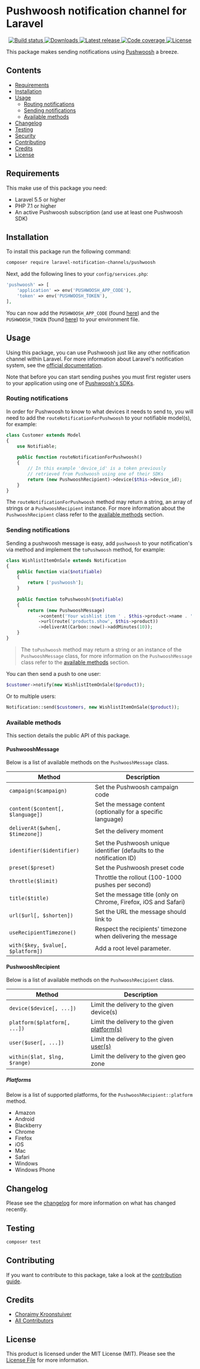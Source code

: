 # Pushwoosh notification channel for Laravel

<p align="center">
    <a href="https://travis-ci.org/laravel-notification-channels/pushwoosh">
        <img src="https://travis-ci.org/laravel-notification-channels/pushwoosh.svg?branch=master" alt="Build status">
    </a>
    <a href="https://packagist.org/packages/laravel-notification-channels/pushwoosh">
        <img src="https://poser.pugx.org/laravel-notification-channels/pushwoosh/downloads" alt="Downloads">
    </a>
    <a href="https://packagist.org/packages/laravel-notification-channels/pushwoosh">
        <img src="https://poser.pugx.org/laravel-notification-channels/pushwoosh/v/stable" alt="Latest release">
    </a>
    <a href="https://scrutinizer-ci.com/g/laravel-notification-channels/pushwoosh/">
        <img src="https://scrutinizer-ci.com/g/laravel-notification-channels/pushwoosh/badges/coverage.png?b=master" alt="Code coverage">
    </a>
    <a href="LICENSE.md">
        <img src="https://poser.pugx.org/laravel-notification-channels/pushwoosh/license" alt="License">
    </a>
</p>

This package makes sending notifications using [Pushwoosh](https://www.pushwoosh.com/) a breeze.

## Contents
- [Requirements](#requirements)
- [Installation](#installation)
- [Usage](#usage)
    - [Routing notifications](#routing-notifications)
    - [Sending notifications](#sending-notifications)
    - [Available methods](#available-methods)
- [Changelog](#changelog)
- [Testing](#testing)
- [Security](#security)
- [Contributing](#contributing)
- [Credits](#credits)
- [License](#license)

## Requirements
This make use of this package you need:
- Laravel 5.5 or higher
- PHP 7.1 or higher
- An active Pushwoosh subscription (and use at least one Pushwoosh SDK)

## Installation
To install this package run the following command:

```bash
composer require laravel-notification-channels/pushwoosh
```

Next, add the following lines to your `config/services.php`:

```php
'pushwoosh' => [
    'application' => env('PUSHWOOSH_APP_CODE'),
    'token' => env('PUSHWOOSH_TOKEN'),
],
```

You can now add the `PUSHWOOSH_APP_CODE` (found [here](https://go.pushwoosh.com/v2/applications)) and the
`PUSHWOOSH_TOKEN` (found [here](https://go.pushwoosh.com/v2/api_access)) to your environment file.

## Usage
Using this package, you can use Pushwoosh just like any other notification channel within Laravel. For more information
about Laravel's notification system, see the [official documentation](https://laravel.com/docs/master/notifications).

Note that before you can start sending pushes you must first register users to your application using one of
[Pushwoosh's SDKs](https://docs.pushwoosh.com/platform-docs/getting-started/untitled-2).

### Routing notifications
In order for Pushwoosh to know to what devices it needs to send to, you will need to add the
`routeNotificationForPushwoosh` to your notifiable model(s), for example:

```php
class Customer extends Model
{
    use Notifiable;
    
    public function routeNotificationForPushwoosh()
    {
        // In this example 'device_id' is a token previously
        // retrieved from Pushwoosh using one of their SDKs
        return (new PushwooshRecipient)->device($this->device_id);
    }
}
```

The `routeNotificationForPushwoosh` method may return a string, an array of strings or a `PushwooshRecipient` instance.
For more information about the `PushwooshRecipient` class refer to the [available methods](#pushwooshrecipient) section.

### Sending notifications
Sending a pushwoosh message is easy, add `pushwoosh` to your notification's via method and implement the `toPushwoosh`
method, for example:

```php
class WishlistItemOnSale extends Notification
{
    public function via($notifiable)
    {
        return ['pushwoosh'];
    }
    
    public function toPushwoosh($notifiable)
    {
        return (new PushwooshMessage)
            ->content('Your wishlist item ' . $this->product->name . ' is on sale, get it now!')
            ->url(route('products.show', $this->product))
            ->deliverAt(Carbon::now()->addMinutes(10));
    }
}
```

> The `toPushwoosh` method may return a string or an instance of the `PushwooshMessage` class, for more information on
the `PushwooshMessage` class refer to the [available methods](#pushwooshmessage) section.

You can then send a push to one user:
```php
$customer->notify(new WishlistItemOnSale($product));
```

Or to multiple users:
```php
Notification::send($customers, new WishlistItemOnSale($product));
```

### Available methods
This section details the public API of this package.

#### PushwooshMessage
Below is a list of available methods on the `PushwooshMessage` class.

Method                           | Description
---------------------------------|---
`campaign($campaign)`            | Set the Pushwoosh campaign code
`content($content[, $language])` | Set the message content (optionally for a specific language)
`deliverAt($when[, $timezone])`  | Set the delivery moment
`identifier($identifier)`        | Set the Pushwoosh unique identifier (defaults to the notification ID)
`preset($preset)`                | Set the Pushwoosh preset code
`throttle($limit)`               | Throttle the rollout (100-1000 pushes per second)
`title($title)`                  | Set the message title (only on Chrome, Firefox, iOS and Safari)
`url($url[, $shorten])`          | Set the URL the message should link to
`useRecipientTimezone()`         | Respect the recipients' timezone when delivering the message
`with($key, $value[, $platform])`| Add a root level parameter.

#### PushwooshRecipient
Below is a list of available methods on the `PushwooshRecipient` class.

Method                       | Description
-----------------------------|---
`device($device[, ...])`     | Limit the delivery to the given device(s)
`platform($platform[, ...])` | Limit the delivery to the given [platform(s)](#platforms)
`user($user[, ...])`         | Limit the delivery to the given  [user(s)](https://www.pushwoosh.com/platform-docs/api-reference/user-centric-api)
`within($lat, $lng, $range)` | Limit the delivery to the given geo zone

##### Platforms
Below is a list of supported platforms, for the `PushwooshRecipient::platform` method.

- Amazon
- Android
- Blackberry
- Chrome
- Firefox
- iOS
- Mac
- Safari
- Windows
- Windows Phone

## Changelog
Please see the [changelog](CHANGELOG.md) for more information on what has changed recently.

## Testing
``` bash
composer test
```

## Contributing
If you want to contribute to this package, take a look at the [contribution guide](CONTRIBUTING.md).

## Credits
- [Choraimy Kroonstuiver](https://github.com/axlon)
- [All Contributors](../../contributors)

## License
This product is licensed under the MIT License (MIT). Please see the [License File](LICENSE.md) for more information.
